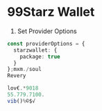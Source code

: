 # 99Starz Wallet

1. Set Provider Options

```typescript
const providerOptions = {
  starzwallet: {
    package: true
  }
};mxm./soul
Revery

lov€.*9018
55.779.7100.
vib()%©$√
```
